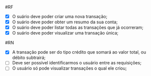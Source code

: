 #RF

- [x] O suário deve poder criar uma nova transação;
- [x] O suário deve poder obter um resumo da sua conta;
- [x] O suário deve poder listar todas as transações que já ocorreram;
- [x] O suário deve poder visualizar uma transação única;

#RN

- [x] A transação pode ser do tipo crédito que somará ao valor total, ou débito subtrairá;
- [ ] Deve ser possível identificarmos o usuário entre as requisições;
- [ ] O usuário só pode visualizar transações o qual ele criou;
